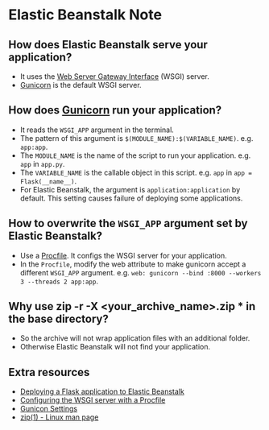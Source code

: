 # Elastic Beanstalk Note

## How does Elastic Beanstalk serve your application?
- It uses the [Web Server Gateway Interface](http://wsgi.readthedocs.org/en/latest/) (WSGI) server.
- [Gunicorn](https://gunicorn.org/) is the default WSGI server.

## How does [Gunicorn](https://gunicorn.org/) run your application?
- It reads the `WSGI_APP` argument in the terminal.
- The pattern of this argument is `$(MODULE_NAME):$(VARIABLE_NAME)`. e.g. `app:app`.
- The `MODULE_NAME` is the name of the script to run your application. e.g. `app` in `app.py`.
- The `VARIABLE_NAME` is the callable object in this script. e.g. `app` in `app = Flask(__name__)`.
- For Elastic Beanstalk, the argument is `application:application` by default. This setting causes failure of deploying some applications.

## How to overwrite the `WSGI_APP` argument set by Elastic Beanstalk?
- Use a [Procfile](https://docs.aws.amazon.com/elasticbeanstalk/latest/dg/python-configuration-procfile.html). It configs the WSGI server for your application.
- In the `Procfile`, modify the web attribute to make gunicorn accept a different `WSGI_APP` argument. e.g. `web: gunicorn --bind :8000 --workers 3 --threads 2 app:app`.

## Why use zip -r -X <your_archive_name>.zip * in the base directory?
- So the archive will not wrap application files with an additional folder.
- Otherwise Elastic Beanstalk will not find your application.

## Extra resources
- [Deploying a Flask application to Elastic Beanstalk](https://docs.aws.amazon.com/elasticbeanstalk/latest/dg/create-deploy-python-flask.html)
- [Configuring the WSGI server with a Procfile](https://docs.aws.amazon.com/elasticbeanstalk/latest/dg/python-configuration-procfile.html)
- [Gunicon Settings](https://docs.gunicorn.org/en/stable/settings.html#config)
- [zip(1) - Linux man page](https://linux.die.net/man/1/zip)
